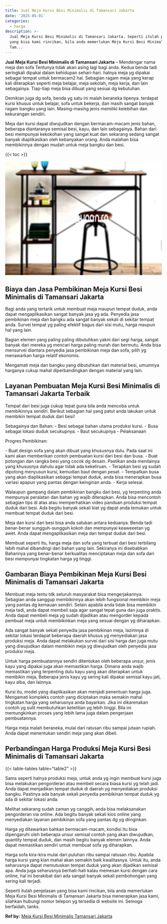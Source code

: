 ```yaml
---
title: Jual Meja Kursi Besi Minimalis di Tamansari Jakarta
date: '2025-05-01'
categories:
  - harga
description: >-
  Jual Meja Kursi Besi Minimalis di Tamansari Jakarta. Seperti itulah penjelasan
  yang bisa kami rincikan, bila anda memerlukan Meja Kursi Besi Minimalis di
  Tam...
---
```


**Jual Meja Kursi Besi Minimalis di Tamansari Jakarta** – Mendengar nama meja dan sofa Tentunya tidak akan asing lagi bagi anda. Kedua benda tadi seringkali dipakai dalam kehidupan sehari-hari. halnya meja yg dipakai sebagai tempat untuk bermacam2 hal. Sebagian ragam meja yang kerap kali diterapkan seperti meja belajar, meja sekolah, meja kerja, dan lain sebagainya. Tiap-tiap meja bisa dibuat yang sesuai dg kebutuhan.

Demikian juga dg sofa, benda yg satu ini malah beraneka tipenya. terdapat kursi khusus untuk belajar, sofa untuk bekerja, dan masih sangat banyak ragam bangku yang lain. Masing-masing jenis memiliki kelebihan dan kekurangan sendiri.

Meja dan kursi dapat diwujudkan dengan bermacam-macam jenis bahan, beberapa diantaranya semisal besi, kayu, dan lain sebagainya. Bahan dari besi mempunyai kekokohan yang sangat kuat dan sekarang sedang sangat banyak diaplikasikan oleh kebanyakan orang. Anda malahan bisa membikinnya dengan mudah untuk meja bangku dan besi.

{{< toc >}}

![Jual Meja Kursi Besi Minimalis di Tamansari Jakarta](/images/jual-meja-besi-murah24.png)

## Biaya dan Jasa Pembikinan Meja Kursi Besi Minimalis di Tamansari Jakarta

Bagi anda yang tertarik untuk membuat meja maupun tempat duduk, anda dapat mengaplikasikan sangat banyak jasa yg ada. Penyedia jasa pembikinan meja dan bangku ada sangat banyak sekali di sekitar tempat anda. Survei tempat yg paling efektif bagus dari sisi mutu, harga maupun hal yang lain.

Bagian elemen yang paling paling dibutuhkan yakni dari segi harga, sangat banyak dari mereka yg mencari harga paling murah dan bermutu. Anda bisa mensurvei diantara penyedia jasa pembikinan meja dan sofa, pilih yg menawarkan harga relatif ekonomis.

Mengamati meja dan bangku yang dibutuhkan dari material besi, umumnya harganya cukup mahal diperbandingkan dengan material yang lain.

## Layanan Pembuatan Meja Kursi Besi Minimalis di Tamansari Jakarta Terbaik

Tempat dari besi juga cukup tepat guna bila anda mencoba untuk membikinnya sendiri. Berikut sebagian hal yang patut anda lakukan untuk membikin tempat duduk dari besi!

Sebagainya dan Bahan: - Besi sebagai bahan utama produksi kursi. - Busa sebagai lokasi duduk secukupnya. - Baut secukupnya - Pelaksanaan

Progres Pembikinan:

\- Buat design sofa yang akan dibuat yang khususnya dulu. Pada saat ini kami akan memberikan contoh pembuatan kursi dari besi dan busa. - Buat potongan dan rangka besi yang cocok dg desain. Pastikan anda menilainya yang khususnya dahulu agar tidak ada kekeliruan. - Terapkan besi yg sudah dipotong menyusun kursi, kemudian baut dengan pesat. - Tempatkan busa yang akan diaplikasikan sebagai tempat duduk, anda bisa menerapkan busa variasi apapun yang pantas dengan keinginan anda. - Kerja selesai.

Walaupun gampang dalam pembikinan bangku dari besi, yg terpenting anda mempunyai peralatan dan bahan yg wajib diterapkan. Anda bisa mencontoh sebagian tips di atas atau memperhatikan video panduan produksi tempat duduk dari besi. Ada begitu banyak sekali kiat yg dapat anda temukan untuk membuat tempat duduk dari besi.

Meja dan kursi dari besi bisa anda satukan antara keduanya. Benda tadi benar-benar sungguh-sungguh kokoh dan mempunyai keaweeetan yg awet. Anda dapat mengaplikasikan meja dan tempat duduk dari besi.

Membuat seperti itu, harga meja dan sofa yang terbuat dari besi terbilang lebih mahal dibandingi dari bahan yang lain. Sekiranya ini disebabkan Bahannya yang benar-benar berkualitas menciptakan meja dan sofa dari besi mempunyai tingkatan harga yg tinggi.

## Gambaran Biaya Pembikinan Meja Kursi Besi Minimalis di Tamansari Jakarta

Membuat meja tentu tdk seluruh masyarakat bisa mengerjakannya. Sebagian anda sanggup membikinnya akan lebih fungsional membikin meja yang pantas dg kemauan sendiri. Selain apabila anda tidak bisa membikin meja tadi, anda dapat membeli saja agar sangat tepat guna dan juga praktis. Anda dapat membeli meja yg sudah dijadikan atau mengorder kepada pembuat meja untuk membikinkan meja yang sesuai dengan yg diharapkan.

Ada sangat banyak sekali penyedia jasa pembikinan meja, lazimnya di sekitar lokasi terdapat beberapa daerah khusus yg menyediakan jasa produksi meja. Anda dapat melakukan survei dari sisi harga dan juga mutu yang diwujudkan dalam membikin meja yg diwujudkan oleh penyedia jasa produksi meja.

Untuk harga pembuatannya sendiri ditentukan oleh beberapa unsur, jenis kayu yang dipakai juga akan memastikan harga. Dimana anda wajib memastikan yang terpenting dulu kayu yang akan diterapkan untuk membikin meja, Beberapa jenis kayu yg sering kali dipakai semisal kayu jati, kayu alba, dan lainnya.

Kursi itu, model yang diaplikasikan akan menjadi penentuan harga juga. Mengamati kompleks contoh yang diciptakan maka semakin mahal tingkatan harga yang seharusnya anda bayarkan. Jika ini dikarenakan contoh yg sulit membutuhkan ketelitian yg lebih tinggi. Bila ini memungkinkan proses yang lebih lama juga dalam pengerjaan pembuatannya.

Harga meja malah beraneka, mulai dari ratusan ribu sampai jutaan rupiah. Anda dapat menentukan sendiri meja yang akan dibeli.

## Perbandingan Harga Produksi Meja Kursi Besi Minimalis di Tamansari Jakarta

{{< table-tables table="table2" >}}

Sama seperti halnya produksi meja, untuk anda yg ingin membuat kursi juga bisa melakukan pengorderan atau membeli secara biasa kursi yg telah jadi. Anda dapat menjadikan tempat duduk di daerah yg menyediakan produksi bangku. Pastinya ada banyak sekali penyedia pembikinan tempat duduk yg ada di sekitar lokasi anda.

Melihat sekarang sudah zaman yg canggih, anda bisa melaksanakan pengorderan via online. Ada begitu banyak sekali kios online yang menyediakan layanan pembikinan sofa yang pantas dg yg diinginkan.

Harga yg ditawarkan bahkan bermacam-macam, kondisi itu bisa dipengaruhi oleh beberapa unsur semisal contoh yang akan diwujudkan, quantity tempat duduk, dan masih begitu banyak elemen lainnya. Anda dapat memastikan sendiri untuk membuat sofa yg diharapkan.

Harga sofa kira-kira mulai dari puluhan ribu sampai ratusan ribu. Apabila harga kursi yang kian mahal akan semakin baik kwalitasnya. Untuk itu, anda seharusnya dapat memutuskan tempat duduk yang akan dijadikan semisal apa. Anda juga seharusnya berhati-hati kalau memesan kursi dengan cara online, hal ini berakibat dari ada sangat banyak sekali pembohongan yang sering kali terjadi.

Seperti itulah penjelasan yang bisa kami rincikan, bila anda memerlukan Meja Kursi Besi Minimalis di Tamansari Jakarta bisa menerapkan jasa kami, silahkan hubungi nomor telepon yg tersedia di website ini. Semoga berfaidah, tanks.

**Ref by:** [Meja Kursi Besi Minimalis Tamansari Jakarta](https://id.wikipedia.org/wiki/Meja)
